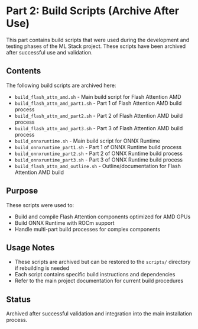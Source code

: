 # Part 2: Build Scripts (Archive After Use)

This part contains build scripts that were used during the development and testing phases of the ML Stack project. These scripts have been archived after successful use and validation.

## Contents

The following build scripts are archived here:

- `build_flash_attn_amd.sh` - Main build script for Flash Attention AMD
- `build_flash_attn_amd_part1.sh` - Part 1 of Flash Attention AMD build process
- `build_flash_attn_amd_part2.sh` - Part 2 of Flash Attention AMD build process
- `build_flash_attn_amd_part3.sh` - Part 3 of Flash Attention AMD build process
- `build_onnxruntime.sh` - Main build script for ONNX Runtime
- `build_onnxruntime_part1.sh` - Part 1 of ONNX Runtime build process
- `build_onnxruntime_part2.sh` - Part 2 of ONNX Runtime build process
- `build_onnxruntime_part3.sh` - Part 3 of ONNX Runtime build process
- `build_flash_attn_amd_outline.sh` - Outline/documentation for Flash Attention AMD build

## Purpose

These scripts were used to:
- Build and compile Flash Attention components optimized for AMD GPUs
- Build ONNX Runtime with ROCm support
- Handle multi-part build processes for complex components

## Usage Notes

- These scripts are archived but can be restored to the `scripts/` directory if rebuilding is needed
- Each script contains specific build instructions and dependencies
- Refer to the main project documentation for current build procedures

## Status

Archived after successful validation and integration into the main installation process.